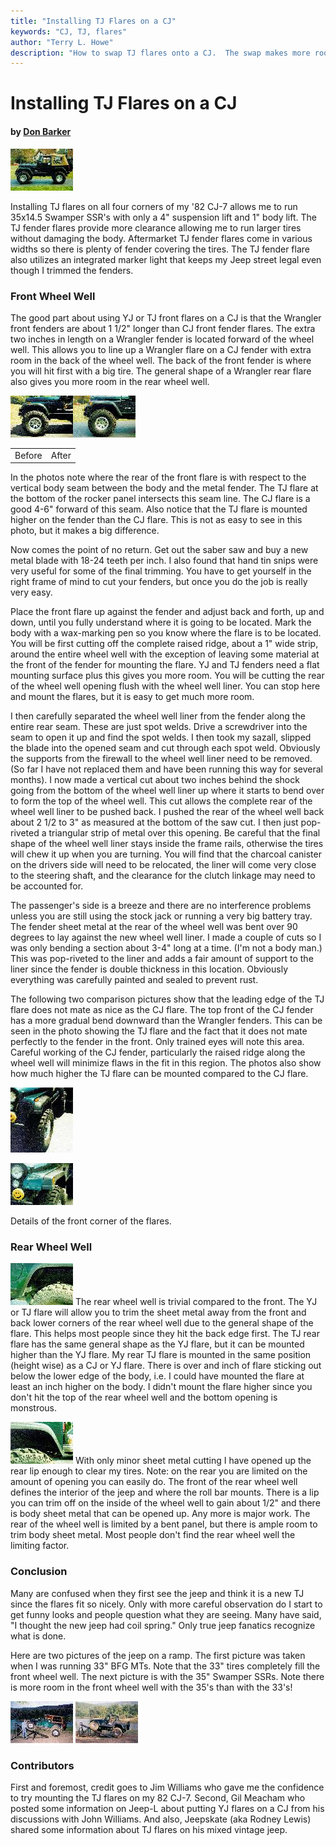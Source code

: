 ```yaml
---
title: "Installing TJ Flares on a CJ"
keywords: "CJ, TJ, flares"
author: "Terry L. Howe"
description: "How to swap TJ flares onto a CJ.  The swap makes more room for tires and you can still use a maker light."
---
```


# Installing TJ Flares on a CJ

#### by [Don Barker](mailto:dbarker@eng.umd.edu)

[![Don's CJ with 35s](tjf03_.jpg)](tjf03.jpg)

Installing TJ flares on all four corners of my '82 CJ-7 allows
me to run 35x14.5 Swamper SSR's with only a 4" suspension lift and
1" body lift.  The TJ fender flares provide more clearance allowing
me to run larger tires without damaging the body.  Aftermarket
TJ fender flares come in various widths so there is plenty of
fender covering the tires.  The TJ fender flare also utilizes
an integrated marker light that keeps my Jeep street legal even
though I trimmed the fenders.

### Front Wheel Well

The good part about using YJ or TJ front flares on a CJ is that the
Wrangler front fenders are about 1 1/2" longer than CJ front
fender flares. The extra two inches in length on a Wrangler
fender is located forward of the wheel well. This allows you to
line up a Wrangler flare on a CJ fender with extra room in the
back of the wheel well. The back of the front fender is where you
will hit first with a big tire. The general shape of a Wrangler
rear flare also gives you more room in the rear wheel well.

[![CJ with CJ flares](tjf10_.jpg)](tjf10.jpg)[![CJ with TJ flares](tjf08_.jpg)](tjf08.jpg)

|  |  |
| --- | --- |
| Before | After |

In the photos note where
the rear of the front flare is with respect to the vertical body
seam between the body and the metal fender. The TJ flare at the
bottom of the rocker panel intersects this seam line. The CJ
flare is a good 4-6" forward of this seam. Also notice that the
TJ flare is mounted higher on the fender than the CJ flare. This
is not as easy to see in this photo, but it makes a big
difference.

Now comes the point of no return. Get out the saber saw and
buy a new metal blade with 18-24 teeth per inch. I also found
that hand tin snips were very useful for some of the final
trimming. You have to get yourself in the right frame of mind to
cut your fenders, but once you do the job is really very easy.

Place the front flare up against the fender and adjust back and
forth, up and down, until you fully understand where it is going
to be located. Mark the body with a wax-marking pen so you know
where the flare is to be located. You will be first cutting off
the complete raised ridge, about a 1" wide strip, around the
entire wheel well with the exception of leaving some material at
the front of the fender for mounting the flare. YJ and TJ fenders
need a flat mounting surface plus this gives you more room. You
will be cutting the rear of the wheel well opening flush with the
wheel well liner. You can stop here and mount the flares, but it
is easy to get much more room.

I then carefully separated the wheel well liner from the
fender along the entire rear seam. These are just spot welds.
Drive a screwdriver into the seam to open it up and find the spot
welds. I then took my sazall, slipped the blade into the opened
seam and cut through each spot weld. Obviously the supports from
the firewall to the wheel well liner need to be removed. (So far
I have not replaced them and have been running this way for
several months). I now made a vertical cut about two inches
behind the shock going from the bottom of the wheel well liner up
where it starts to bend over to form the top of the wheel well.
This cut allows the complete rear of the wheel well liner to be
pushed back. I pushed the rear of the wheel well back about 2 1/2
to 3" as measured at the bottom of the saw cut. I then just
pop-riveted a triangular strip of metal over this opening. Be
careful that the final shape of the wheel well liner stays inside
the frame rails, otherwise the tires will chew it up when you are
turning. You will find that the charcoal canister on the drivers
side will need to be relocated, the liner will come very close to
the steering shaft, and the clearance for the clutch linkage may
need to be accounted for.

The passenger's side is a breeze and
there are no interference problems unless you are still using the
stock jack or running a very big battery tray. The fender sheet
metal at the rear of the wheel well was bent over 90 degrees to
lay against the new wheel well liner. I made a couple of cuts so
I was only bending a section about 3-4" long at a time. (I'm
not a body man.) This was pop-riveted to the liner and adds a
fair amount of support to the liner since the fender is double
thickness in this location. Obviously everything was carefully
painted and sealed to prevent rust. 

The following two comparison pictures show that the leading
edge of the TJ flare does not mate as nice as the CJ flare. The
top front of the CJ fender has a more gradual bend downward than
the Wrangler fenders. This can be seen in the photo showing the
TJ flare and the fact that it does not mate perfectly to the
fender in the front. Only trained eyes will note this area.
Careful working of the CJ fender, particularly the raised ridge
along the wheel well will minimize flaws in the fit in this
region. The photos also show how much higher the TJ flare can be
mounted compared to the CJ flare.

[![Front corner CJ flare](tjf01_.jpg)](tjf01.jpg)

[![Front corner TJ flare](tjf02_.jpg)](tjf02.jpg)

Details of the front corner of the flares.

### Rear Wheel Well

[![Front edge of rear flare](tjf06_.jpg)](tjf06.jpg)
The rear wheel well is trivial compared to the front. The YJ
or TJ flare will allow you to trim the sheet metal away from the
front and back lower corners of the rear wheel well due to the
general shape of the flare. This helps most people since they hit
the back edge first. The TJ rear flare has the same general shape
as the YJ flare, but it can be mounted higher than the YJ flare.
My rear TJ flare is mounted in the same position (height wise) as
a CJ or YJ flare. There is over and inch of flare sticking out
below the lower edge of the body, i.e. I could have mounted the
flare at least an inch higher on the body. I didn't mount the
flare higher since you don't hit the top of the rear wheel well
and the bottom opening is monstrous.

[![Rear edge of rear flare](tjf07_.jpg)](tjf07.jpg)
With only minor sheet metal
cutting I have opened up the rear lip enough to clear my tires.
Note: on the rear you are limited on the amount of opening you
can easily do. The front of the rear wheel well defines the
interior of the jeep and where the roll bar mounts. There is a
lip you can trim off on the inside of the wheel well to gain
about 1/2" and there is body sheet metal that can be opened
up. Any more is major work.  The rear of the wheel well is
limited by a bent panel, but there is ample room to trim body
sheet metal. Most people don't find the rear wheel well the
limiting factor.

### Conclusion

Many are confused when they first see the jeep and think it is a new
TJ since the flares fit so nicely. Only with more careful
observation do I start to get funny looks and people question
what they are seeing. Many have said, "I thought the new
jeep had coil spring." Only true jeep fanatics recognize
what is done. 

Here are two pictures of the jeep on a
ramp. The first picture was taken when I was running 33" BFG
MTs. Note that the 33" tires completely fill the front wheel
well. The next picture is with the 35" Swamper SSRs. Note
there is more room in the front wheel well with the 35's than
with the 33's!

[![CJ with 33s](tjf04_.jpg)](tjf04.jpg)
[![CJ with TJ flares](tjf09_.jpg)](tjf09.jpg)

### Contributors

First and foremost, credit goes to Jim Williams who gave me
the confidence to try mounting the TJ flares on my 82 CJ-7.
Second, Gil Meacham who posted some information on Jeep-L
about putting YJ flares on a CJ from his discussions with
John Williams.  And also, Jeepskate (aka Rodney Lewis) shared
some information about TJ flares on his mixed vintage jeep.
